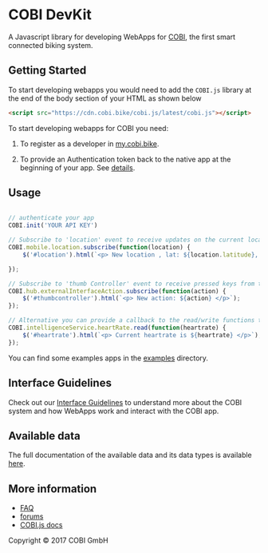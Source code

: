 # COBI DevKit

A Javascript library for developing WebApps for [COBI](cobi.bike), the first smart connected biking system.

## Getting Started

To start developing webapps you would need to add the `COBI.js` library at the end of the body section of your HTML as shown below
```html
<script src="https://cdn.cobi.bike/cobi.js/latest/cobi.js"></script>
```

To start developing webapps for COBI you need:
1. To register as a developer in [my.cobi.bike](https://my.cobi.bike).

2. To provide an Authentication token back to the native app at the beginning of your app. See [details](https://cobi-bike.github.io/COBI.js/#COBI.init).

## Usage

```javascript

// authenticate your app
COBI.init('YOUR API KEY')

// Subscribe to 'location' event to receive updates on the current location
COBI.mobile.location.subscribe(function(location) {
    $('#location').html(`<p> New location , lat: ${location.latitude}, lon: ${location.longitude} </p>`);

});

// Subscribe to 'thumb Controller' event to receive pressed keys from the COBI Thumb Controller
COBI.hub.externalInterfaceAction.subscribe(function(action) {
    $('#thumbcontroller').html(`<p> New action: ${action} </p>`);
});

// Alternative you can provide a callback to the read/write functions to receive only the next incoming event, not every update
COBI.intelligenceService.heartRate.read(function(heartrate) {
    $('#heartrate').html(`<p> Current heartrate is ${heartrate} </p>`);
});
```

You can find some examples apps in the [examples](examples) directory.

## Interface Guidelines

Check out our [Interface Guidelines](interface-guidelines.md) to understand more about the COBI system and how WebApps work and interact with the COBI app.

## Available data

The full documentation of the available data and its data types is available [here](https://cobi-bike.github.io/COBI.js/).

## More information

- [FAQ](FAQ.md)
- [forums](forums.cobi.bike)
- [COBI.js docs](https://cobi-bike.github.io/COBI.js/)

Copyright © 2017 COBI GmbH
